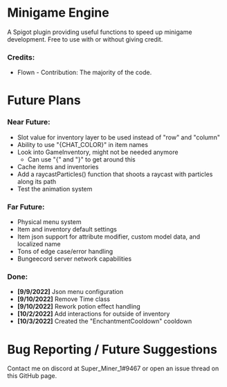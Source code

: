 # Minigame Engine
A Spigot plugin providing useful functions to speed up minigame development. Free to use with or without giving credit.

### Credits:
- Flown - Contribution: The majority of the code.

# Future Plans
### Near Future:
- Slot value for inventory layer to be used instead of "row" and "column"
- Ability to use "{CHAT_COLOR}" in item names
- Look into GameInventory, might not be needed anymore
    - Can use "\{" and "\}" to get around this
- Cache items and inventories
- Add a raycastParticles() function that shoots a raycast with particles along its path
- Test the animation system

### Far Future:
- Physical menu system
- Item and inventory default settings
- Item json support for attribute modifier, custom model data, and localized name
- Tons of edge case/error handling
- Bungeecord server network capabilities

### Done:
- **[9/9/2022]** Json menu configuration
- **[9/10/2022]** Remove Time class
- **[9/10/2022]** Rework potion effect handling
- **[10/2/2022]** Add interactions for outside of inventory
- **[10/3/2022]** Created the "EnchantmentCooldown" cooldown

# Bug Reporting / Future Suggestions
Contact me on discord at Super_Miner_1#9467 or open an issue thread on this GitHub page.
